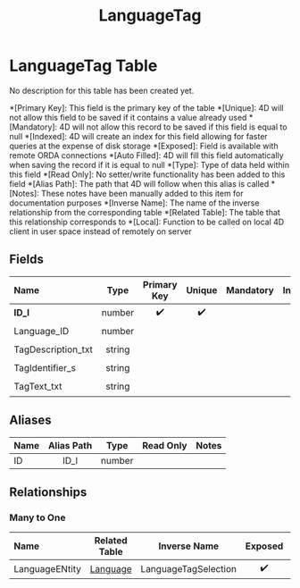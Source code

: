 ﻿---
layout: default
title: LanguageTag
parent: Tables
---
# LanguageTag Table
No description for this table has been created yet.

*[Primary Key]: This field is the primary key of the table
*[Unique]: 4D will not allow this field to be saved if it contains a value already used
*[Mandatory]: 4D will not allow this record to be saved if this field is equal to null
*[Indexed]: 4D will create an index for this field allowing for faster queries at the expense of disk storage
*[Exposed]: Field is available with remote ORDA connections
*[Auto Filled]: 4D will fill this field automatically when saving the record if it is equal to null
*[Type]: Type of data held within this field
*[Read Only]: No setter/write functionality has been added to this field
*[Alias Path]: The path that 4D will follow when this alias is called
*[Notes]: These notes have been manually added to this item for documentation purposes
*[Inverse Name]: The name of the inverse relationship from the corresponding table
*[Related Table]: The table that this relationship corresponds to
*[Local]: Function to be called on local 4D client in user space instead of remotely on server
## Fields

|Name|Type|Primary Key|Unique|Mandatory|Indexed|Exposed|Auto Filled|Notes|
|:---|:---:|:---:|:---:|:---:|:---:|:---:|:---:|:---:|
|**ID_l**|number|✔️|✔️||✔️|✔️|||
|Language_ID|number||||✔️|✔️|||
|TagDescription_txt|string|||||✔️|||
|TagIdentifier_s|string||||✔️|✔️|||
|TagText_txt|string|||||✔️|||

## Aliases

|Name|Alias Path|Type|Read Only|Notes|
|:---|:---:|:---:|:---:|:---:|
|ID|ID_l|number|||

## Relationships
### Many to One

|Name|Related Table|Inverse Name|Exposed|Notes|
|:---|:---:|:---:|:---:|:---:|
|LanguageENtity|[Language](Language.md)|LanguageTagSelection|✔️||